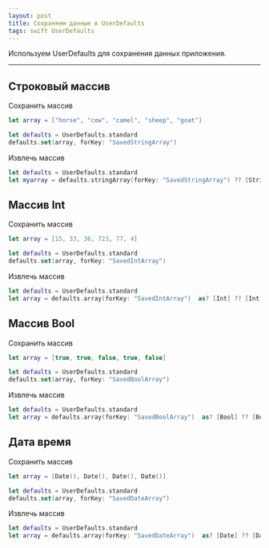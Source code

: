 ```yaml
---
layout: post
title: Сохраняем данные в UserDefaults
tags: swift UserDefaults
---
```


Используем UserDefaults для сохранения данных приложения.

---

## Строковый массив

Сохранить массив
```swift
let array = ["horse", "cow", "camel", "sheep", "goat"]

let defaults = UserDefaults.standard
defaults.set(array, forKey: "SavedStringArray")
```
Извлечь массив
```swift
let defaults = UserDefaults.standard
let myarray = defaults.stringArray(forKey: "SavedStringArray") ?? [String]()
```

## Массив Int

Сохранить массив
```swift
let array = [15, 33, 36, 723, 77, 4]

let defaults = UserDefaults.standard
defaults.set(array, forKey: "SavedIntArray")
```
Извлечь массив
```swift
let defaults = UserDefaults.standard
let array = defaults.array(forKey: "SavedIntArray")  as? [Int] ?? [Int]()
```
## Массив Bool

Сохранить массив
```swift
let array = [true, true, false, true, false]

let defaults = UserDefaults.standard
defaults.set(array, forKey: "SavedBoolArray")
```
Извлечь массив
```swift
let defaults = UserDefaults.standard
let array = defaults.array(forKey: "SavedBoolArray")  as? [Bool] ?? [Bool]()
```
## Дата время

Сохранить массив
```swift
let array = [Date(), Date(), Date(), Date()]

let defaults = UserDefaults.standard
defaults.set(array, forKey: "SavedDateArray")
```
Извлечь массив
```swift
let defaults = UserDefaults.standard
let array = defaults.array(forKey: "SavedDateArray")  as? [Date] ?? [Date]()
```